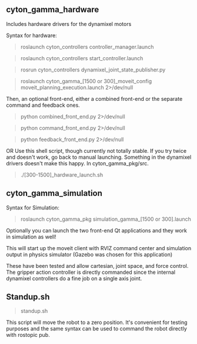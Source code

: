 ## cyton_gamma_hardware
Includes hardware drivers for the dynamixel motors 

Syntax for hardware: 
> roslaunch cyton_controllers controller_manager.launch

> roslaunch cyton_controllers start_controller.launch

> rosrun cyton_controllers dynamixel_joint_state_publisher.py

> roslaunch cyton_gamma_[1500 or 300]_moveit_config moveit_planning_execution.launch 2>/dev/null

Then, an optional front-end, either a combined front-end or the separate command and feedback ones.

> python combined_front_end.py 2>/dev/null

> python command_front_end.py 2>/dev/null

> python feedback_front_end.py 2>/dev/null

OR Use this shell script, though currently not totally stable. If you try twice and doesn't work, go back to manual launching. Something in the dynamixel drivers doesn't make this happy. In cyton_gamma_pkg/src.

> ./[300-1500]_hardware_launch.sh

## cyton_gamma_simulation
Syntax for Simulation: 
> roslaunch cyton_gamma_pkg simulation_gamma_[1500 or 300].launch 

Optionally you can launch the two front-end Qt applications and they work in simulation as well!

This will start up the moveit client with RVIZ command center and simulation output in physics simulator (Gazebo was chosen for this application) 

These have been tested and allow cartesian, joint space, and force control. The gripper action controller is directly commanded since the internal dynamixel controllers do a fine job on a single axis joint. 

## Standup.sh
> standup.sh

This script will move the robot to a zero position. It's convenient for testing purposes and the same syntax can be used to command the robot directly with rostopic pub. 
